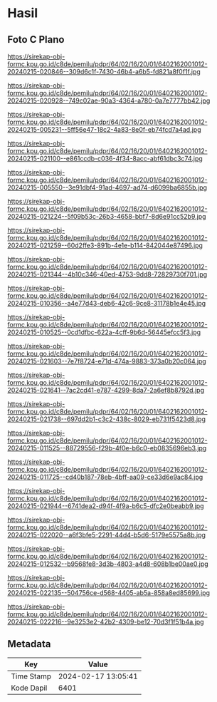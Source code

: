 # Hasil

## Foto C Plano

https://sirekap-obj-formc.kpu.go.id/c8de/pemilu/pdpr/64/02/16/20/01/6402162001012-20240215-020846--309d6c1f-7430-46b4-a6b5-fd821a8f0f1f.jpg

https://sirekap-obj-formc.kpu.go.id/c8de/pemilu/pdpr/64/02/16/20/01/6402162001012-20240215-020928--749c02ae-90a3-4364-a780-0a7e7777bb42.jpg

https://sirekap-obj-formc.kpu.go.id/c8de/pemilu/pdpr/64/02/16/20/01/6402162001012-20240215-005231--5ff56e47-18c2-4a83-8e0f-eb74fcd7a4ad.jpg

https://sirekap-obj-formc.kpu.go.id/c8de/pemilu/pdpr/64/02/16/20/01/6402162001012-20240215-021100--e861ccdb-c036-4f34-8acc-abf61dbc3c74.jpg

https://sirekap-obj-formc.kpu.go.id/c8de/pemilu/pdpr/64/02/16/20/01/6402162001012-20240215-005550--3e91dbf4-91ad-4697-ad74-d6099ba6855b.jpg

https://sirekap-obj-formc.kpu.go.id/c8de/pemilu/pdpr/64/02/16/20/01/6402162001012-20240215-021224--5f09b53c-26b3-4658-bbf7-8d6e91cc52b9.jpg

https://sirekap-obj-formc.kpu.go.id/c8de/pemilu/pdpr/64/02/16/20/01/6402162001012-20240215-021259--60d2ffe3-891b-4e1e-b114-842044e87496.jpg

https://sirekap-obj-formc.kpu.go.id/c8de/pemilu/pdpr/64/02/16/20/01/6402162001012-20240215-021344--4b10c346-40ed-4753-9dd8-72829730f701.jpg

https://sirekap-obj-formc.kpu.go.id/c8de/pemilu/pdpr/64/02/16/20/01/6402162001012-20240215-010356--a4e77d43-deb6-42c6-9ce8-31178b1e4e45.jpg

https://sirekap-obj-formc.kpu.go.id/c8de/pemilu/pdpr/64/02/16/20/01/6402162001012-20240215-010525--0cd1dfbc-622a-4cff-9b6d-56445efcc5f3.jpg

https://sirekap-obj-formc.kpu.go.id/c8de/pemilu/pdpr/64/02/16/20/01/6402162001012-20240215-021603--7e7f8724-e71d-474a-9883-373a0b20c064.jpg

https://sirekap-obj-formc.kpu.go.id/c8de/pemilu/pdpr/64/02/16/20/01/6402162001012-20240215-021641--7ac2cd41-e787-4299-8da7-2a6ef8b8792d.jpg

https://sirekap-obj-formc.kpu.go.id/c8de/pemilu/pdpr/64/02/16/20/01/6402162001012-20240215-021738--697dd2b1-c3c2-438c-8029-eb731f5423d8.jpg

https://sirekap-obj-formc.kpu.go.id/c8de/pemilu/pdpr/64/02/16/20/01/6402162001012-20240215-011525--88729556-f29b-4f0e-b6c0-eb0835696eb3.jpg

https://sirekap-obj-formc.kpu.go.id/c8de/pemilu/pdpr/64/02/16/20/01/6402162001012-20240215-011725--cd40b187-78eb-4bff-aa09-ce33d6e9ac84.jpg

https://sirekap-obj-formc.kpu.go.id/c8de/pemilu/pdpr/64/02/16/20/01/6402162001012-20240215-021944--6741dea2-d94f-4f9a-b6c5-dfc2e0beabb9.jpg

https://sirekap-obj-formc.kpu.go.id/c8de/pemilu/pdpr/64/02/16/20/01/6402162001012-20240215-022020--a6f3bfe5-2291-44d4-b5d6-5179e5575a8b.jpg

https://sirekap-obj-formc.kpu.go.id/c8de/pemilu/pdpr/64/02/16/20/01/6402162001012-20240215-012532--b9568fe8-3d3b-4803-a4d8-608b1be00ae0.jpg

https://sirekap-obj-formc.kpu.go.id/c8de/pemilu/pdpr/64/02/16/20/01/6402162001012-20240215-022135--504756ce-d568-4405-ab5a-858a8ed85699.jpg

https://sirekap-obj-formc.kpu.go.id/c8de/pemilu/pdpr/64/02/16/20/01/6402162001012-20240215-022216--9e3253e2-42b2-4309-be12-70d3f1f51b4a.jpg


## Metadata

| Key        | Value               |
| ---------- | ------------------- |
| Time Stamp | 2024-02-17 13:05:41 |
| Kode Dapil | 6401                |



